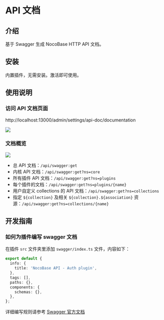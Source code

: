 # API 文档

<PluginInfo name="api-doc"></PluginInfo>

## 介绍

基于 Swagger 生成 NocoBase HTTP API 文档。  

## 安装

内置插件，无需安装。激活即可使用。

## 使用说明

### 访问 API 文档页面

http://localhost:13000/admin/settings/api-doc/documentation

![](https://nocobase-docs.oss-cn-beijing.aliyuncs.com/8db51cf50e3c666aba5a850a0fb664a0.png)

### 文档概览

![](https://nocobase-docs.oss-cn-beijing.aliyuncs.com/5bb4d3e5bba6c6fdfcd830592e72385b.png)

- 总 API 文档：`/api/swagger:get`
- 内核 API 文档：`/api/swagger:get?ns=core`
- 所有插件 API 文档：`/api/swagger:get?ns=plugins`
- 每个插件的文档：`/api/swagger:get?ns=plugins/{name}`
- 用户自定义 collections 的 API 文档：`/api/swagger:get?ns=collections`
- 指定 `${collection}` 及相关 `${collection}.${association}` 资源：`/api/swagger:get?ns=collections/{name}`

## 开发指南

### 如何为插件编写 swagger 文档

在插件 `src` 文件夹里添加 `swagger/index.ts` 文件，内容如下：

```typescript
export default {
  info: {
    title: 'NocoBase API - Auth plugin',
  },
  tags: [],
  paths: {},
  components: {
    schemas: {},
  },
};
```

详细编写规则请参考 [Swagger 官方文档](https://swagger.io/docs/specification/about/)
